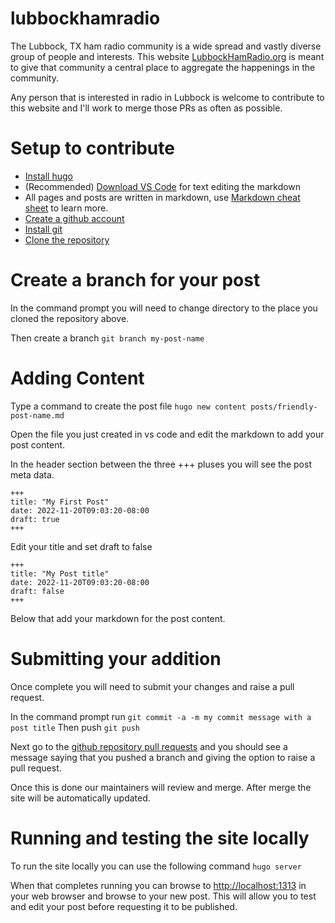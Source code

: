 # lubbockhamradio

The Lubbock, TX ham radio community is a wide spread and vastly diverse group of people and interests. This website [LubbockHamRadio.org](https://lubbockhamradio.org) is meant to give that community a central place to aggregate the happenings in the community.

Any person that is interested in radio in Lubbock is welcome to contribute to this website and I'll work to merge those PRs as often as possible.

# Setup to contribute
- [Install hugo](https://gohugo.io/installation/)
- (Recommended) [Download VS Code](https://code.visualstudio.com/download) for text editing the markdown 
- All pages and posts are written in markdown, use [Markdown cheat sheet](https://www.markdownguide.org/cheat-sheet/) to learn more.
- [Create a github account](https://github.com/join)
- [Install git](https://github.com/git-guides/install-git)
- [Clone the repository](https://docs.github.com/en/repositories/creating-and-managing-repositories/cloning-a-repository)

# Create a branch for your post
In the command prompt you will need to change directory to the place you cloned the repository above.

Then create a branch
`git branch my-post-name`

# Adding Content

Type a command to create the post file
`hugo new content posts/friendly-post-name.md`

Open the file you just created in vs code and edit the markdown to add your post content.

In the header section between the three +++ pluses you will see the post meta data.
```
+++
title: "My First Post"
date: 2022-11-20T09:03:20-08:00
draft: true
+++
```

Edit your title and set draft to false

```
+++
title: "My Post title"
date: 2022-11-20T09:03:20-08:00
draft: false
+++
```


Below that add your markdown for the post content.

# Submitting your addition

Once complete you will need to submit your changes and raise a pull request.

In the command prompt run
`git commit -a -m my commit message with a post title`
Then push 
`git push`

Next go to the [github repository pull requests](https://github.com/cliffcolvin/lubbockhamradio/pulls) and you should see a message saying that you pushed a branch and giving the option to raise a pull request.

Once this is done our maintainers will review and merge. After merge the site will be automatically updated.


# Running and testing the site locally

To run the site locally you can use the following command
`hugo server`

When that completes running you can browse to [http://localhost:1313](http://localhost:1313/) in your web browser and browse to your new post. This will allow you to test and edit your post before requesting it to be published.